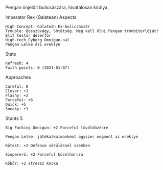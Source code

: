 Pengan önjelölt bulicsászára, hivatalosan királya.


Imperator Rex (Galatean)
Aspects

    High Concept: Galateán Ex-bulicsászár
    Trouble: Bosszúvágy, Sötétség. Meg kell ölni Pengan trónbitorlóját!
    Elit testőr dezertőr
    High-tech Cyborg Omnigun-nal
    Pengan Lelke ősi ereklye

Stats

    Refresh: 4
    Faith points: 0 (2021-01-07)

Approaches

    Careful: 0
    Clever: +1
    Flashy: +2
    Forceful: +6
    Quick: +5
    Sneaky: +1

Stunts
5
    
    Big Fucking Omnigun: +2 Forceful lövöldözésre
    
    Pengan Lelke: játékalkalmanként egyszer megment az ereklye
    
    Kőtest: +2 Defence sérüléssel szemben
    
    Szupererő: +2 Forceful közelharcra
    
    Kőbőr: +2 stressz kocka


